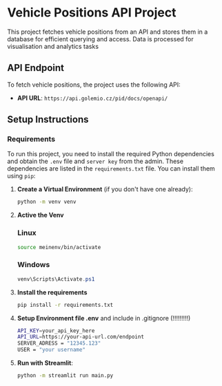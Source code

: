 # Vehicle Positions API Project

This project fetches vehicle positions from an API and stores them in a database for efficient querying and access. 
Data is processed for visualisation and analytics tasks

## API Endpoint

To fetch vehicle positions, the project uses the following API:

- **API URL**: `https://api.golemio.cz/pid/docs/openapi/` 

## Setup Instructions

### Requirements

To run this project, you need to install the required Python dependencies and obtain the `.env` file and `server key` from the admin.
These dependencies are listed in the `requirements.txt` file. You can install them using `pip`:

1. **Create a Virtual Environment** (if you don't have one already):

   ```bash
   python -m venv venv
    ```

2. **Active the Venv**
   ### Linux
    ```bash
    source meinenv/bin/activate
    ```
    
    ### Windows
    ```powershell
    venv\Scripts\Activate.ps1
    ```

3. **Install the requirements**
   ```bash
   pip install -r requirements.txt
    ```


4. **Setup Environment file .env** and include in .gitignore (!!!!!!!!!)
    ```bash
    API_KEY=your_api_key_here
    API_URL=https://your-api-url.com/endpoint
    SERVER_ADRESS = "12345.123"
    USER = "your username"
    ```
5. **Run with Streamlit**:
   ```bash
   python -m streamlit run main.py

   ```





   
